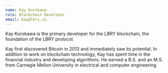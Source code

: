 ```yaml
---
name: Kay Kurokawa
role: Blockchain Developer
email: kay@lbry.io
---
```

Kay Kurokawa is the primary developer for the LBRY blockchain, the foundation of the LBRY protocol.

Kay first discovered Bitcoin in 2013 and immediately saw its potential. In addition to work on  blockchain technology, Kay has spent time in the financial industry and developing algorithms. He earned a B.S. and an M.S. from Carnegie Mellon University in electrical and computer engineering.
